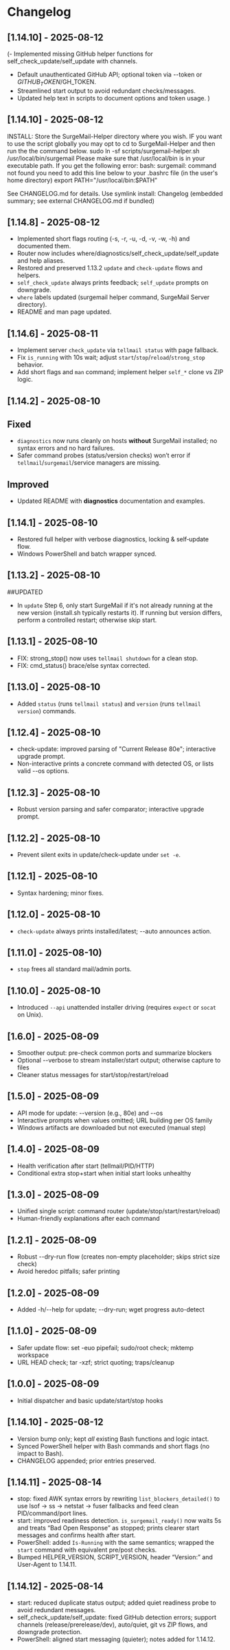 # Changelog

## [1.14.10] - 2025-08-12
(- Implemented missing GitHub helper functions for self_check_update/self_update with channels.
- Default unauthenticated GitHub API; optional token via --token or $GITHUB_TOKEN/$GH_TOKEN.
- Streamlined start output to avoid redundant checks/messages.
- Updated help text in scripts to document options and token usage.
)
## [1.14.10] - 2025-08-12
INSTALL:
Store the SurgeMail-Helper directory where you wish. IF you want to use the script globally
you may opt to cd to SurgeMail-Helper and then run the the command below.
  sudo ln -sf scripts/surgemail-helper.sh /usr/local/bin/surgemail
Please make sure that /usr/local/bin is in your executable path. If you get the following error:
  bash: surgemail: command not found
 you need to add this line below to your .bashrc file (in the user's home directory)
  export PATH="/usr/local/bin:$PATH"

 See CHANGELOG.md for details. Use symlink install:
 Changelog (embedded summary; see external CHANGELOG.md if bundled)
## [1.14.8] - 2025-08-12
- Implemented short flags routing (-s, -r, -u, -d, -v, -w, -h) and documented them.
- Router now includes where/diagnostics/self_check_update/self_update and help aliases.
- Restored and preserved 1.13.2 `update` and `check-update` flows and helpers.
- `self_check_update` always prints feedback; `self_update` prompts on downgrade.
- `where` labels updated (surgemail helper command, SurgeMail Server directory).
- README and man page updated.

## [1.14.6] - 2025-08-11
- Implement server `check_update` via `tellmail status` with page fallback.
- Fix `is_running` with 10s wait; adjust `start`/`stop`/`reload`/`strong_stop` behavior.
- Add short flags and `man` command; implement helper `self_*` clone vs ZIP logic.

## [1.14.2] - 2025-08-10
## Fixed
- `diagnostics` now runs cleanly on hosts **without** SurgeMail installed; no syntax errors and no hard failures.
- Safer command probes (status/version checks) won’t error if `tellmail`/`surgemail`/service managers are missing.
## Improved
- Updated README with **diagnostics** documentation and examples.

## [1.14.1] - 2025-08-10
- Restored full helper with verbose diagnostics, locking & self‑update flow.
- Windows PowerShell and batch wrapper synced.

## [1.13.2] - 2025-08-10
##UPDATED
- In `update` Step 6, only start SurgeMail if it's not already running at the new version (install.sh typically restarts it). If running but version differs, perform a controlled restart; otherwise skip start.

## [1.13.1] - 2025-08-10
- FIX: strong_stop() now uses `tellmail shutdown` for a clean stop.
- FIX: cmd_status() brace/else syntax corrected.

## [1.13.0] - 2025-08-10
- Added `status` (runs `tellmail status`) and `version` (runs `tellmail version`) commands.

## [1.12.4] - 2025-08-10
- check-update: improved parsing of "Current Release 80e"; interactive upgrade prompt.
- Non-interactive prints a concrete command with detected OS, or lists valid --os options.

## [1.12.3] - 2025-08-10
- Robust version parsing and safer comparator; interactive upgrade prompt.

## [1.12.2] - 2025-08-10
- Prevent silent exits in update/check-update under `set -e`.

## [1.12.1] - 2025-08-10
- Syntax hardening; minor fixes.

## [1.12.0] - 2025-08-10
- `check-update` always prints installed/latest; --auto announces action.

## [1.11.0] - 2025-08-10)
- `stop` frees all standard mail/admin ports.

## [1.10.0] - 2025-08-10
- Introduced `--api` unattended installer driving (requires `expect` or `socat` on Unix).

## [1.6.0] - 2025-08-09
- Smoother output: pre-check common ports and summarize blockers
- Optional --verbose to stream installer/start output; otherwise capture to files
- Cleaner status messages for start/stop/restart/reload

## [1.5.0] - 2025-08-09
- API mode for update: --version <ver> (e.g., 80e) and --os <target>
- Interactive prompts when values omitted; URL building per OS family
- Windows artifacts are downloaded but not executed (manual step)

## [1.4.0] - 2025-08-09
- Health verification after start (tellmail/PID/HTTP)
- Conditional extra stop+start when initial start looks unhealthy

## [1.3.0] - 2025-08-09
- Unified single script: command router (update/stop/start/restart/reload)
- Human-friendly explanations after each command

## [1.2.1] - 2025-08-09
- Robust --dry-run flow (creates non-empty placeholder; skips strict size check)
- Avoid heredoc pitfalls; safer printing

## [1.2.0] - 2025-08-09
- Added -h/--help for update; --dry-run; wget progress auto-detect

## [1.1.0] - 2025-08-09
- Safer update flow: set -euo pipefail; sudo/root check; mktemp workspace
- URL HEAD check; tar -xzf; strict quoting; traps/cleanup

## [1.0.0] - 2025-08-09
- Initial dispatcher and basic update/start/stop hooks

## [1.14.10] - 2025-08-12
- Version bump only; kept *all* existing Bash functions and logic intact.
- Synced PowerShell helper with Bash commands and short flags (no impact to Bash).
- CHANGELOG appended; prior entries preserved.



## [1.14.11] - 2025-08-14
- stop: fixed AWK syntax errors by rewriting `list_blockers_detailed()` to use lsof → ss → netstat → fuser fallbacks and feed clean PID/command/port lines.
- start: improved readiness detection. `is_surgemail_ready()` now waits 5s and treats “Bad Open Response” as stopped; prints clearer start messages and confirms health after start.
- PowerShell: added `Is-Running` with the same semantics; wrapped the `start` command with equivalent pre/post checks.
- Bumped HELPER_VERSION, SCRIPT_VERSION, header “Version:” and User-Agent to 1.14.11.


## [1.14.12] - 2025-08-14
- start: reduced duplicate status output; added quiet readiness probe to avoid redundant messages.
- self_check_update/self_update: fixed GitHub detection errors; support channels (release/prerelease/dev), auto/quiet, git vs ZIP flows, and downgrade protection.
- PowerShell: aligned start messaging (quieter); notes added for 1.14.12.
